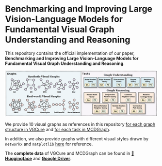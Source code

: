 # Benchmarking and Improving Large Vision-Language Models for Fundamental Visual Graph Understanding and Reasoning

This repository contains the official implementation of our paper, **Benchmarking and Improving Large Vision-Language Models for Fundamental Visual Graph Understanding and Reasoning**.

![](introduction.png)

We provide 10 visual graphs as references in this repository [for each graph structure in VGCure](VGCure/images/) and [for each task in MCDGraph](MCDGraph/images/).

In addition, we also provide graphs with different visual styles drawn by `networkx` and `matplotlib` [here](VGCure/images_networkx/) for reference.

The **complete data** of VGCure and MCDGraph can be found in [**🤗Huggingface**](https://huggingface.co/datasets/AAAndyZ/VGCure) and [**Google Driver**](https://drive.google.com/drive/folders/1WF3KyYTh3flhICzexoqHvV7OzWmxt1aB?usp=sharing).
